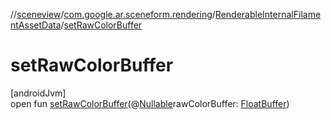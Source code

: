 //[sceneview](../../../index.md)/[com.google.ar.sceneform.rendering](../index.md)/[RenderableInternalFilamentAssetData](index.md)/[setRawColorBuffer](set-raw-color-buffer.md)

# setRawColorBuffer

[androidJvm]\
open fun [setRawColorBuffer](set-raw-color-buffer.md)(@[Nullable](https://developer.android.com/reference/kotlin/androidx/annotation/Nullable.html)rawColorBuffer: [FloatBuffer](https://developer.android.com/reference/kotlin/java/nio/FloatBuffer.html))

